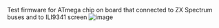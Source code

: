 Test firmware for ATmega chip on board that connected to ZX Spectrum buses and to ILI9341 screen
![image](https://github.com/mistificator/zx-video-chip/assets/2280081/b9a64d07-260f-4f7f-bdef-eda098eeb0db)
